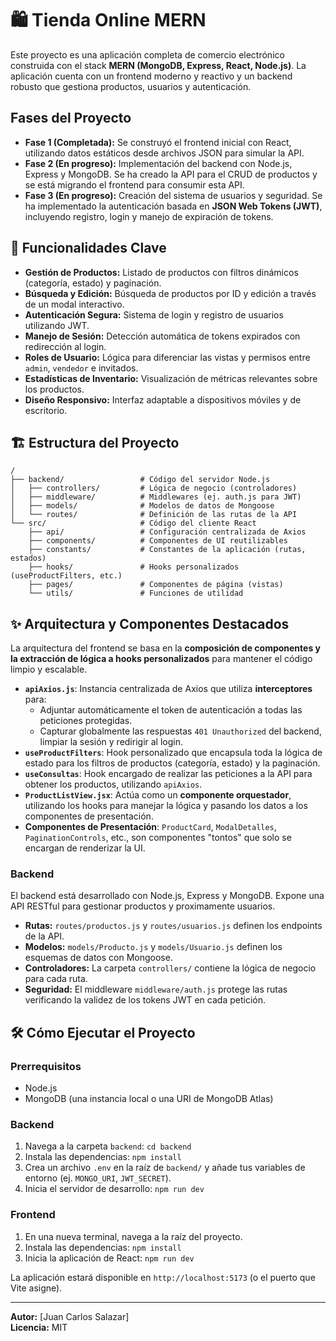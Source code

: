 # 🛍️ Tienda Online MERN

Este proyecto es una aplicación completa de comercio electrónico construida con el stack **MERN (MongoDB, Express, React, Node.js)**. La aplicación cuenta con un frontend moderno y reactivo y un backend robusto que gestiona productos, usuarios y autenticación.

## Fases del Proyecto

*   **Fase 1 (Completada):** Se construyó el frontend inicial con React, utilizando datos estáticos desde archivos JSON para simular la API.
*   **Fase 2 (En progreso):** Implementación del backend con Node.js, Express y MongoDB. Se ha creado la API para el CRUD de productos y se está migrando el frontend para consumir esta API.
*   **Fase 3 (En progreso):** Creación del sistema de usuarios y seguridad. Se ha implementado la autenticación basada en **JSON Web Tokens (JWT)**, incluyendo registro, login y manejo de expiración de tokens.

## 🚀 Funcionalidades Clave

- **Gestión de Productos:** Listado de productos con filtros dinámicos (categoría, estado) y paginación.
- **Búsqueda y Edición:** Búsqueda de productos por ID y edición a través de un modal interactivo.
- **Autenticación Segura:** Sistema de login y registro de usuarios utilizando JWT.
- **Manejo de Sesión:** Detección automática de tokens expirados con redirección al login.
- **Roles de Usuario:** Lógica para diferenciar las vistas y permisos entre `admin`, `vendedor` e invitados.
- **Estadísticas de Inventario:** Visualización de métricas relevantes sobre los productos.
- **Diseño Responsivo:** Interfaz adaptable a dispositivos móviles y de escritorio.

## 🏗️ Estructura del Proyecto

```
/
├── backend/                 # Código del servidor Node.js
│   ├── controllers/         # Lógica de negocio (controladores)
│   ├── middleware/          # Middlewares (ej. auth.js para JWT)
│   ├── models/              # Modelos de datos de Mongoose
│   └── routes/              # Definición de las rutas de la API
└── src/                     # Código del cliente React
    ├── api/                 # Configuración centralizada de Axios
    ├── components/          # Componentes de UI reutilizables
    ├── constants/           # Constantes de la aplicación (rutas, estados)
    ├── hooks/               # Hooks personalizados (useProductFilters, etc.)
    ├── pages/               # Componentes de página (vistas)
    └── utils/               # Funciones de utilidad
```

## ✨ Arquitectura y Componentes Destacados

La arquitectura del frontend se basa en la **composición de componentes y la extracción de lógica a hooks personalizados** para mantener el código limpio y escalable.

- **`apiAxios.js`**: Instancia centralizada de Axios que utiliza **interceptores** para:
  - Adjuntar automáticamente el token de autenticación a todas las peticiones protegidas.
  - Capturar globalmente las respuestas `401 Unauthorized` del backend, limpiar la sesión y redirigir al login.
- **`useProductFilters`**: Hook personalizado que encapsula toda la lógica de estado para los filtros de productos (categoría, estado) y la paginación.
- **`useConsultas`**: Hook encargado de realizar las peticiones a la API para obtener los productos, utilizando `apiAxios`.
- **`ProductListView.jsx`**: Actúa como un **componente orquestador**, utilizando los hooks para manejar la lógica y pasando los datos a los componentes de presentación.
- **Componentes de Presentación**: `ProductCard`, `ModalDetalles`, `PaginationControls`, etc., son componentes "tontos" que solo se encargan de renderizar la UI.

### Backend

El backend está desarrollado con Node.js, Express y MongoDB. Expone una API RESTful para gestionar productos y proximamente usuarios.

- **Rutas:** `routes/productos.js` y `routes/usuarios.js` definen los endpoints de la API.
- **Modelos:** `models/Producto.js` y `models/Usuario.js` definen los esquemas de datos con Mongoose.
- **Controladores:** La carpeta `controllers/` contiene la lógica de negocio para cada ruta.
- **Seguridad:** El middleware `middleware/auth.js` protege las rutas verificando la validez de los tokens JWT en cada petición.

## 🛠️ Cómo Ejecutar el Proyecto

### Prerrequisitos
- Node.js
- MongoDB (una instancia local o una URI de MongoDB Atlas)

### Backend
1.  Navega a la carpeta `backend`: `cd backend`
2.  Instala las dependencias: `npm install`
3.  Crea un archivo `.env` en la raíz de `backend/` y añade tus variables de entorno (ej. `MONGO_URI`, `JWT_SECRET`).
4.  Inicia el servidor de desarrollo: `npm run dev`

### Frontend
1.  En una nueva terminal, navega a la raíz del proyecto.
2.  Instala las dependencias: `npm install`
3.  Inicia la aplicación de React: `npm run dev`

La aplicación estará disponible en `http://localhost:5173` (o el puerto que Vite asigne).

---

**Autor:** [Juan Carlos Salazar]  
**Licencia:** MIT